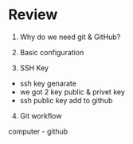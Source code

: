 # Review 

1. Why do we need git & GitHub?

2. Basic configuration
3. SSH Key

 - ssh key genarate
 - we got 2 key public & privet key
 - ssh public key add to github

4. Git workflow

  computer - github